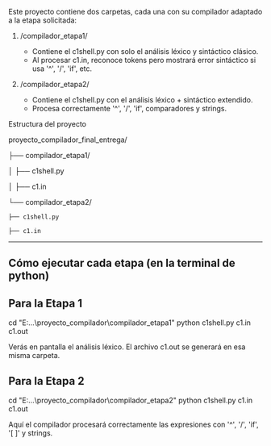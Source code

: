 Este proyecto contiene dos carpetas, cada una con su compilador adaptado a la etapa solicitada:

1. /compilador_etapa1/
   - Contiene el c1shell.py con solo el análisis léxico y sintáctico clásico.
   - Al procesar c1.in, reconoce tokens pero mostrará error sintáctico si usa '^', '/', 'if', etc.

2. /compilador_etapa2/
   - Contiene el c1shell.py con el análisis léxico + sintáctico extendido.
   - Procesa correctamente '^', '/', 'if', comparadores y strings.

Estructura del proyecto

proyecto_compilador_final_entrega/

├── compilador_etapa1/

│   ├── c1shell.py

│   ├── c1.in

└── compilador_etapa2/

 
    ├── c1shell.py
 
    ├── c1.in

----------------------------------------------------
Cómo ejecutar cada etapa (en la terminal de python)
----------------------------------------------------

Para la Etapa 1
---------------
cd "E:\...\proyecto_compilador\compilador_etapa1"
python c1shell.py c1.in c1.out

Verás en pantalla el análisis léxico. 
El archivo c1.out se generará en esa misma carpeta.

Para la Etapa 2
---------------
cd "E:\...\proyecto_compilador\compilador_etapa2"
python c1shell.py c1.in c1.out

Aquí el compilador procesará correctamente
las expresiones con '^', '/', 'if', '[ ]' y strings.
